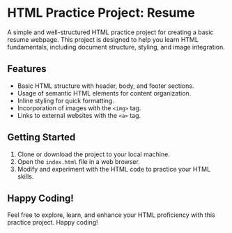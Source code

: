 # HTML Practice Project: Resume

A simple and well-structured HTML practice project for creating a basic resume webpage. This project is designed to help you learn HTML fundamentals, including document structure, styling, and image integration.

## Features
- Basic HTML structure with header, body, and footer sections.
- Usage of semantic HTML elements for content organization.
- Inline styling for quick formatting.
- Incorporation of images with the `<img>` tag.
- Links to external websites with the `<a>` tag.

## Getting Started
1. Clone or download the project to your local machine.
2. Open the `index.html` file in a web browser.
3. Modify and experiment with the HTML code to practice your HTML skills.

## Happy Coding!
Feel free to explore, learn, and enhance your HTML proficiency with this practice project. Happy coding!
